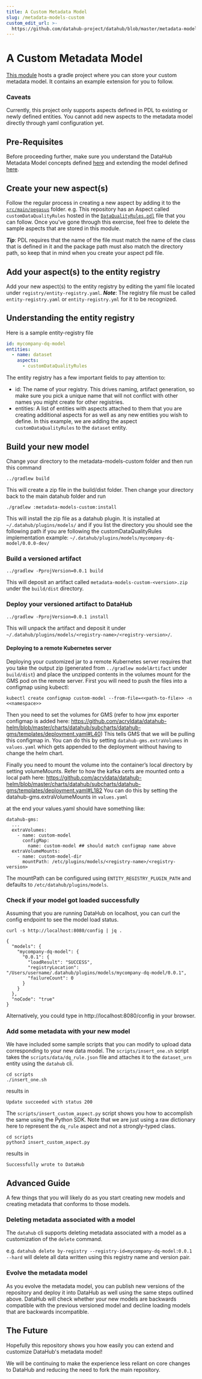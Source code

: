 ```yaml
---
title: A Custom Metadata Model
slug: /metadata-models-custom
custom_edit_url: >-
  https://github.com/datahub-project/datahub/blob/master/metadata-models-custom/README.md
---
```

# A Custom Metadata Model

[This module](https://github.com/datahub-project/datahub/blob/master/metadata-models-custom/) hosts a gradle project where you can store your custom metadata model. It contains an example extension for you to follow.

### Caveats

Currently, this project only supports aspects defined in PDL to existing or newly defined entities. You cannot add new aspects to the metadata model directly through yaml configuration yet.

## Pre-Requisites

Before proceeding further, make sure you understand the DataHub Metadata Model concepts defined [here](docs/modeling/metadata-model.md) and extending the model defined [here](docs/modeling/extending-the-metadata-model.md). 

## Create your new aspect(s)

Follow the regular process in creating a new aspect by adding it to the [`src/main/pegasus`](https://github.com/datahub-project/datahub/blob/master/metadata-models-custom/src/main/pegasus) folder. e.g. This repository has an Aspect called `customDataQualityRules` hosted in the [`DataQualityRules.pdl`](https://github.com/datahub-project/datahub/blob/master/metadata-models-custom/src/main/pegasus/com/mycompany/dq/DataQualityRules.pdl) file that you can follow.
Once you've gone through this exercise, feel free to delete the sample aspects that are stored in this module.

**_Tip_**: PDL requires that the name of the file must match the name of the class that is defined in it and the package path must also match the directory path, so keep that in mind when you create your aspect pdl file.

## Add your aspect(s) to the entity registry

Add your new aspect(s) to the entity registry by editing the yaml file located under `registry/entity-registry.yaml`.
**_Note_**: The registry file must be called `entity-registry.yaml` or `entity-registry.yml` for it to be recognized.

## Understanding the entity registry

Here is a sample entity-registry file
```yaml
id: mycompany-dq-model
entities:
  - name: dataset
    aspects:
      - customDataQualityRules
```

The entity registry has a few important fields to pay attention to: 
- id: The name of your registry. This drives naming, artifact generation, so make sure you pick a unique name that will not conflict with other names you might create for other registries. 
- entities: A list of entities with aspects attached to them that you are creating additional aspects for as well as any new entities you wish to define. In this example, we are adding the aspect `customDataQualityRules` to the `dataset` entity. 

## Build your new model 

Change your directory to the metadata-models-custom folder and then run this command

```
../gradlew build
```

This will create a zip file in the build/dist folder. Then change your directory back to the main datahub folder and run 

```
./gradlew :metadata-models-custom:install
```

This will install the zip file as a datahub plugin. It is installed at `~/.datahub/plugins/models/` and if you list the directory you should see the following path if you are following the customDataQualityRules implementation example: `~/.datahub/plugins/models/mycompany-dq-model/0.0.0-dev/`

### Build a versioned artifact
```
../gradlew -PprojVersion=0.0.1 build
```

This will deposit an artifact called `metadata-models-custom-<version>.zip` under the `build/dist` directory. 

### Deploy your versioned artifact to DataHub

```
../gradlew -PprojVersion=0.0.1 install
```

This will unpack the artifact and deposit it under `~/.datahub/plugins/models/<registry-name>/<registry-version>/`.

#### Deploying to a remote Kubernetes server

Deploying your customized jar to a remote Kubernetes server requires that you take the output zip 
(generated from `../gradlew modelArtifact` under `build/dist`) and place the unzipped contents in the volumes mount for the GMS pod on the remote server.
First you will need to push the files into a configmap using kubectl:
```
kubectl create configmap custom-model --from-file=<<path-to-file>> -n <<namespace>>
```
Then you need to set the volumes for GMS (refer to how jmx exporter configmap is added here:
https://github.com/acryldata/datahub-helm/blob/master/charts/datahub/subcharts/datahub-gms/templates/deployment.yaml#L40)
This tells GMS that we will be pulling this configmap in. You can do this by setting `datahub-gms.extraVolumes` in `values.yaml`
which gets appended to the deployment without having to change the helm chart.

Finally you need to mount the volume into the container’s local directory by setting volumeMounts. 
Refer to how the kafka certs are mounted onto a local path here:
https://github.com/acryldata/datahub-helm/blob/master/charts/datahub/subcharts/datahub-gms/templates/deployment.yaml#L182
You can do this by setting the datahub-gms.extraVolumeMounts in `values.yaml`

at the end your values.yaml should have something like:
```
datahub-gms:
  ...
  extraVolumes:
    - name: custom-model
      configMap:
        name: custom-model ## should match configmap name above
  extraVolumeMounts:
    - name: custom-model-dir
      mountPath: /etc/plugins/models/<registry-name>/<registry-version>
```

The mountPath can be configured using `ENTITY_REGISTRY_PLUGIN_PATH` and defaults to `/etc/datahub/plugins/models`.


### Check if your model got loaded successfully 

Assuming that you are running DataHub on localhost, you can curl the config endpoint to see the model load status. 

```
curl -s http://localhost:8080/config | jq .
```

```
{
  "models": {
    "mycompany-dq-model": {
      "0.0.1": {
        "loadResult": "SUCCESS",
        "registryLocation": "/Users/username/.datahub/plugins/models/mycompany-dq-model/0.0.1",
        "failureCount": 0
      }
    }
  },
  "noCode": "true"
}
```

Alternatively, you could type in http://localhost:8080/config in your browser.

### Add some metadata with your new model 

We have included some sample scripts that you can modify to upload data corresponding to your new data model. 
The `scripts/insert_one.sh` script takes the `scripts/data/dq_rule.json` file and attaches it to the `dataset_urn` entity using the `datahub` cli. 

```console
cd scripts
./insert_one.sh
```
results in 
```console
Update succeeded with status 200
```

The `scripts/insert_custom_aspect.py` script shows you how to accomplish the same using the Python SDK. Note that we are just using a raw dictionary here to represent the `dq_rule` aspect and not a strongly-typed class.
```console
cd scripts
python3 insert_custom_aspect.py
```
results in
```console
Successfully wrote to DataHub
```

## Advanced Guide

A few things that you will likely do as you start creating new models and creating metadata that conforms to those models. 

### Deleting metadata associated with a model 

The `datahub` cli supports deleting metadata associated with a model as a customization of the `delete` command. 

e.g. `datahub delete by-registry --registry-id=mycompany-dq-model:0.0.1 --hard` will delete all data written using this registry name and version pair. 

### Evolve the metadata model

As you evolve the metadata model, you can publish new versions of the repository and deploy it into DataHub as well using the same steps outlined above. DataHub will check whether your new models are backwards compatible with the previous versioned model and decline loading models that are backwards incompatible. 

## The Future

Hopefully this repository shows you how easily you can extend and customize DataHub's metadata model!

We will be continuing to make the experience less reliant on core changes to DataHub and reducing the need to fork the main repository.

